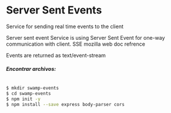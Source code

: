 # Server Sent Events
Service for sending real time events to the client

Server sent event
Service is using Server Sent Event for one-way communication with client. SSE mozilla web doc refrence

Events are returned as text/event-stream

##### Encontrar archivos:

```sh

$ mkdir swamp-events
$ cd swamp-events
$ npm init -y
$ npm install --save express body-parser cors

```
